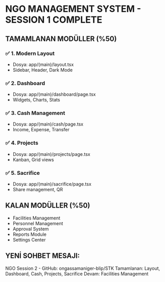 # NGO MANAGEMENT SYSTEM - SESSION 1 COMPLETE

## TAMAMLANAN MODÜLLER (%50)

### ✅ 1. Modern Layout
- Dosya: app/(main)/layout.tsx
- Sidebar, Header, Dark Mode

### ✅ 2. Dashboard
- Dosya: app/(main)/dashboard/page.tsx
- Widgets, Charts, Stats

### ✅ 3. Cash Management
- Dosya: app/(main)/cash/page.tsx
- Income, Expense, Transfer

### ✅ 4. Projects
- Dosya: app/(main)/projects/page.tsx
- Kanban, Grid views

### ✅ 5. Sacrifice
- Dosya: app/(main)/sacrifice/page.tsx
- Share management, QR

## KALAN MODÜLLER (%50)
- Facilities Management
- Personnel Management
- Approval System
- Reports Module
- Settings Center

## YENİ SOHBET MESAJI:
NGO Session 2 - GitHub: ongassamaniger-blip/STK
Tamamlanan: Layout, Dashboard, Cash, Projects, Sacrifice
Devam: Facilities Management
